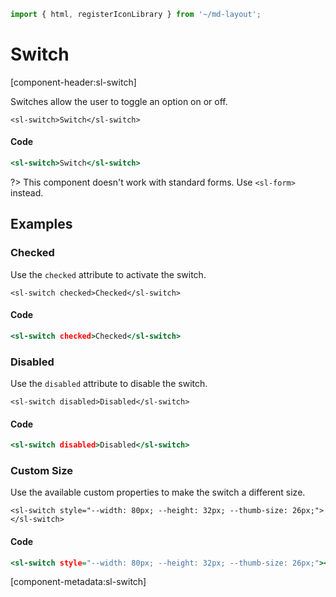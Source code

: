 ```js script
import { html, registerIconLibrary } from '~/md-layout';
```

# Switch

[component-header:sl-switch]

Switches allow the user to toggle an option on or off. 


```html:html
<sl-switch>Switch</sl-switch>
```

#### Code

```htm
<sl-switch>Switch</sl-switch>
```

?> This component doesn't work with standard forms. Use `<sl-form>` instead.

## Examples

### Checked

Use the `checked` attribute to activate the switch.


```html:html
<sl-switch checked>Checked</sl-switch>
```

#### Code

```htm
<sl-switch checked>Checked</sl-switch>
```

### Disabled

Use the `disabled` attribute to disable the switch.


```html:html
<sl-switch disabled>Disabled</sl-switch>
```

#### Code

```htm
<sl-switch disabled>Disabled</sl-switch>
```

### Custom Size

Use the available custom properties to make the switch a different size.


```html:html
<sl-switch style="--width: 80px; --height: 32px; --thumb-size: 26px;"></sl-switch>
```

#### Code

```htm
<sl-switch style="--width: 80px; --height: 32px; --thumb-size: 26px;"></sl-switch>
```

[component-metadata:sl-switch]
